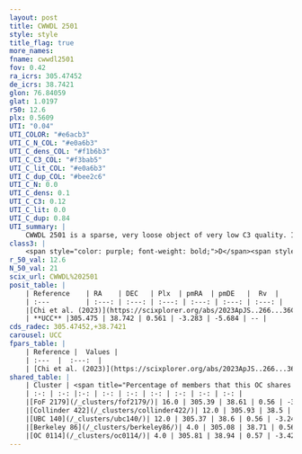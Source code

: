 ```yaml
---
layout: post
title: CWWDL 2501
style: style
title_flag: true
more_names: 
fname: cwwdl2501
fov: 0.42
ra_icrs: 305.47452
de_icrs: 38.7421
glon: 76.84059
glat: 1.0197
r50: 12.6
plx: 0.5609
UTI: "0.04"
UTI_COLOR: "#e6acb3"
UTI_C_N_COL: "#e0a6b3"
UTI_C_dens_COL: "#f1b6b3"
UTI_C_C3_COL: "#f3bab5"
UTI_C_lit_COL: "#e0a6b3"
UTI_C_dup_COL: "#bee2c6"
UTI_C_N: 0.0
UTI_C_dens: 0.1
UTI_C_C3: 0.12
UTI_C_lit: 0.0
UTI_C_dup: 0.84
UTI_summary: |
    CWWDL 2501 is a sparse, very loose object of very low C3 quality. It was recently reported in the literature.<br><br>This is very likely a unique object, which shares a small percentage of members with at least one previously reported entry.<br><br><span style="color: #99180f; font-weight: bold;">Warning: </span>contains less than 25 stars with <i>P>0.5</i> estimated.
class3: |
    <span style="color: purple; font-weight: bold;">D</span><span style="color: red; font-weight: bold;">C</span>
r_50_val: 12.6
N_50_val: 21
scix_url: CWWDL%202501
posit_table: |
    | Reference    | RA    | DEC   | Plx  | pmRA  | pmDE   |  Rv  |
    | :---         | :---: | :---: | :---: | :---: | :---: | :---: |
    |[Chi et al. (2023)](https://scixplorer.org/abs/2023ApJS..266...36C) | 305.429 | 38.781 | 0.564 | -3.28 | -5.691 | -3.113 |
    | **UCC** |305.475 | 38.742 | 0.561 | -3.283 | -5.684 | -- | 
cds_radec: 305.47452,+38.7421
carousel: UCC
fpars_table: |
    | Reference |  Values |
    | :---  |  :---:  |
    | [Chi et al. (2023)](https://scixplorer.org/abs/2023ApJS..266...36C) | `logAge=6.2, Z=0.4` |
shared_table: |
    | Cluster | <span title="Percentage of members that this OC shares with the ones listed">%</span>   | RA   | DEC   | Plx   | pmRA  | pmDE  | Rv | UTI |
    | :-: | :-: |:-: | :-: | :-: | :-: | :-: | :-: | :-: |
    |[FoF 2179](/_clusters/fof2179/)| 16.0 | 305.39 | 38.61 | 0.56 | -3.25 | -5.98 | -22.57 |0.61 |
    |[Collinder 422](/_clusters/collinder422/)| 12.0 | 305.93 | 38.5 | 0.56 | -3.42 | -5.79 | -21.9 |0.95 |
    |[UBC 140](/_clusters/ubc140/)| 12.0 | 305.37 | 38.6 | 0.56 | -3.24 | -6.0 | -22.57 |0.14 |
    |[Berkeley 86](/_clusters/berkeley86/)| 4.0 | 305.08 | 38.71 | 0.56 | -3.44 | -5.43 | -0.48 |0.9 |
    |[OC 0114](/_clusters/oc0114/)| 4.0 | 305.81 | 38.94 | 0.57 | -3.42 | -5.73 | 5.16 |0.13 |
---
```

